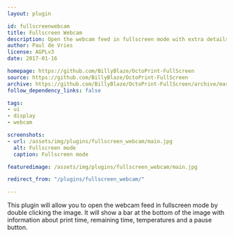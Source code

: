 ```yaml
---
layout: plugin

id: fullscreenwebcam
title: Fullscreen Webcam
description: Open the webcam feed in fullscreen mode with extra details about the printjob
author: Paul de Vries
license: AGPLv3
date: 2017-01-16

homepage: https://github.com/BillyBlaze/OctoPrint-FullScreen
source: https://github.com/BillyBlaze/OctoPrint-FullScreen
archive: https://github.com/BillyBlaze/OctoPrint-FullScreen/archive/master.zip
follow_dependency_links: false

tags:
- ui
- display
- webcam

screenshots:
- url: /assets/img/plugins/fullscreen_webcam/main.jpg
  alt: Fullscreen mode
  caption: Fullscreen mode

featuredimage: /assets/img/plugins/fullscreen_webcam/main.jpg

redirect_from: "/plugins/fullscreen_webcam/"

---
```

This plugin will allow you to open the webcam feed in fullscreen mode by double clicking the image. It will show a bar at the bottom of the image with information about print time, remaining time, temperatures and a pause button.
